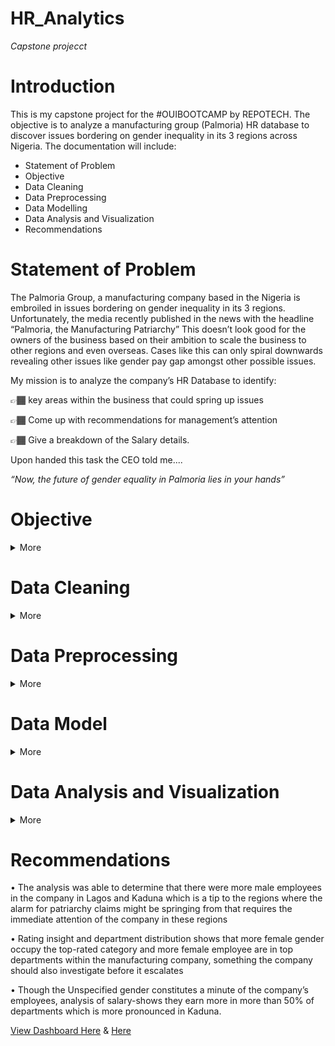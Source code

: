 # HR_Analytics
_Capstone projecct_
# Introduction 

This is my capstone project for the #OUIBOOTCAMP by REPOTECH. The objective is to analyze a manufacturing group (Palmoria) HR database to discover issues bordering on gender inequality in its 3 regions across Nigeria. 
The documentation will include:
- Statement of Problem
- Objective 
- Data Cleaning 
- Data Preprocessing 
- Data Modelling 
- Data Analysis and Visualization 
- Recommendations

# Statement of Problem 
The Palmoria Group, a manufacturing company based in the Nigeria is embroiled in issues bordering on gender inequality in its 3 regions. Unfortunately, the media recently published in the news with the headline “Palmoria, the Manufacturing Patriarchy” This doesn’t look good for the owners of the business based on their ambition to scale the business to other regions and even overseas. Cases like this can only spiral downwards revealing other issues like gender pay gap amongst other possible issues.

My mission is to analyze the company’s HR Database to identify:

👉🏾 key areas within the business that could spring up issues 

👉🏾 Come up with recommendations for management’s attention 

👉🏾 Give a breakdown of the Salary details.

Upon handed this task the CEO told me.... 

_“Now, the future of gender equality in Palmoria lies in your hands”_


# Objective 
<details><summary>More</summary>
 
-	What is the gender distribution in the organization? Distil to regions and departments
-	Show insights on ratings based on gender
-	Analyze the company’s salary structure. Identify if there is a gender pay gap. If there is, identify the department and regions that should be the focus of management
-	A recent regulation was adopted which requires manufacturing companies to pay employees a minimum of $90,000 - Does Palmoria meet this requirement? 
-	Show pay-distribution of employees grouped by a band of $10,000. For example: How many employees fall into a band of $10,000 – $20,000, $20,000 – $30,000 etc. Also visualize this by regions
-	Calculate the amount to be paid as bonus to individual employees
-	Calculate the total amount to be paid to individual employees (salary inclusive of bonus) 
-	Total amount to be paid out per region and company-wide
</details>

# Data Cleaning 
<details><summary>More</summary>
This process was carried out on PowerBi desktop, the datasets were imported into power query. The following cleaning process was carried out
- Promotion of headers
- Removal Null values 
- Removal of leading spaces
- Removal of duplicate values
- Removal of values not useful for analysis based on an insider hint this include, employees without salary because they are no longer staff, and department that indicated null.
- I made sure each column has the right data type 
- I checked for the validity of my data using the column distribution, quality, and profiling from the view tab. 

![image](https://user-images.githubusercontent.com/108795960/192598573-96e3a5c2-8d2d-42d9-bed6-3c8d6286bd5d.png)
</details>
 
# Data Preprocessing 
<details><summary>More</summary>
The first thing I carried out at this stage was to give a unique ID to each employee to preserve the privacy of each employee, employee whose gender was not disclosed was given a generic gender name “Unspecified”. 
I also did a merge of the two datasets “emp-data and Bonus rules” so as assign each employee their corresponding rating and calculated the bonus value each employee received based on their rating and their department. 

 - Using data analysis expression (DAX), I created two new measures to calculate if the company meets the manufacturing regulation minimum requirements

- _For salary less than 90000_
```
Salary>90000 = CALCULATE(DISTINCTCOUNT('Insight'[Employee ID]),FILTER(VALUES(Insight[Employee ID]),CALCULATE(SUM('Salary structure'[Basic Salary]))>90000))
```
- _For Salary greater than 90000_
```
Salary<90000 = CALCULATE(DISTINCTCOUNT('Insight'[Employee ID]),FILTER(VALUES(Insight[Employee ID]),CALCULATE(SUM('Salary structure'[Basic Salary]))<90000))
```
![image](https://user-images.githubusercontent.com/108795960/192600833-6d731baf-024c-4739-b78b-ed4366a18db1.png)

Before loading the data model, I made sure that only tables that were needed for visualization and analysis were loaded into the data model. 
</details>

 # Data Model
<details><summary>More</summary>
The data model Contains two tables which are Insight and Salary structure 
- The insight table contains: Employee ID, Gender, and Region 
- Salary structure contains Employee ID, Department, Basic salary, Bonus value, Total salary (Basic salary plus Bonus value).
- A one-to-one relationship was created between the two tables 

 ![image](https://user-images.githubusercontent.com/108795960/192601742-a1cf1b33-904a-4812-b24d-fe4c168fc66e.png)       
</details>

# Data Analysis and Visualization 

<details><summary>More</summary>
 
 - **Employee distribution by gender and region** 
 
There are 943 active employees on the company database, which shows that there are 24 male employees than female employees while the total number of the unspecified gender is 39. The region distribution also shows that Kaduna has more employees across the region with Lagos being the lowest. Consequently, total pay by region 
follows this same trend from Kaduna-Lagos.

![image](https://user-images.githubusercontent.com/108795960/192602811-fca82213-6923-4e85-b89e-0c1057025c19.png)
![image](https://user-images.githubusercontent.com/108795960/192603012-149bd7aa-8349-4f8e-a650-a5bb420f5c99.png)

- **Gender Distribution by Department** 
 
The result of the analysis indicates that there are more males in 7 of the 12 departments within the organization while the departments where female employees were more dominant are strategic departments within the organization.

![image](https://user-images.githubusercontent.com/108795960/192603146-194dc7e1-cafa-4aba-8904-3fc6de0f2ef3.png)

- **Gender Insight by Rating** 
 
There was more female in the top-rated categories than the other gender, it was also revealed from the analysis that more employee falls in the average category which is dominated by the male gender as well as the two least rated category. of the total 39 employees of the unspecific gender, 50% are rated average. 

![image](https://user-images.githubusercontent.com/108795960/192603236-cace9f1d-0920-49ad-94bf-26b4773b85f0.png)

- **Salary structure Gap by Gender**
 
Obvious gender gaps were observed in Accounting, Human Resources, and marketing with Unspecified earning more while the gap in Business Administration and Product Management department are more tended towards the male and female genders for the entire company. 

![image](https://user-images.githubusercontent.com/108795960/192603321-da9fe839-08cc-4dbc-9610-d5f514d5bc6f.png)

- **Regulatory Minimum Requirement**
 
A regulation that directs all manufacturing companies to pay a minimum of $90000 to its employee, the analysis shows that 69% of the company’s workforce are paid below the stipulated minimum amount 

![image](https://user-images.githubusercontent.com/108795960/192603392-4b6ce1f9-85f0-48aa-9738-bbf89f9f9e19.png)
</details>

# Recommendations 

• The analysis was able to determine that there were more male employees in the company in Lagos and Kaduna which is a tip to the regions where the alarm for patriarchy claims might be springing from that requires the immediate attention of the company in these regions 

• Rating insight and department distribution shows that more female gender occupy the top-rated category and more female employee are in top departments within the manufacturing company, something the company should also investigate before it escalates 

• Though the Unspecified gender constitutes a minute of the company’s employees, analysis of salary-shows they earn more in more than 50% of departments which is more pronounced in Kaduna.

[View Dashboard Here](https://github.com/theadewole/HR_Analytics/blob/main/HR_Analystic%20Dashboard%20Page%201.png) & [Here](https://github.com/theadewole/HR_Analytics/blob/main/HR_Analytics%20Dashboard%20Page%202.png)


